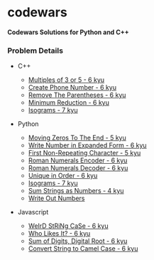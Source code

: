 # codewars

**Codewars Solutions for Python and C++**

### Problem Details

- C++
  - [Multiples of 3 or 5 - 6 kyu](https://www.codewars.com/kata/514b92a657cdc65150000006/cpp)
  - [Create Phone Number - 6 kyu](https://www.codewars.com/kata/525f50e3b73515a6db000b83/cpp)
  - [Remove The Parentheses - 6 kyu](https://www.codewars.com/kata/5f7c38eb54307c002a2b8cc8/cpp)
  - [Minimum Reduction - 6 kyu](https://www.codewars.com/kata/5ba47374b18e382069000052/cpp)
  - [Isograms - 7 kyu](https://www.codewars.com/kata/54ba84be607a92aa900000f1/cpp)

- Python
  - [Moving Zeros To The End - 5 kyu](https://www.codewars.com/kata/52597aa56021e91c93000cb0/python)
  - [Write Number in Expanded Form - 6 kyu](https://www.codewars.com/kata/5842df8ccbd22792a4000245/python)
  - [First Non-Repeating Character - 5 kyu](https://www.codewars.com/kata/52bc74d4ac05d0945d00054e/python)
  - [Roman Numerals Encoder - 6 kyu](https://www.codewars.com/kata/51b62bf6a9c58071c600001b/python)
  - [Roman Numerals Decoder - 6 kyu](https://www.codewars.com/kata/51b6249c4612257ac0000005/python)
  - [Unique in Order - 6 kyu](https://www.codewars.com/kata/54e6533c92449cc251001667/python)
  - [Isograms - 7 kyu](https://www.codewars.com/kata/54ba84be607a92aa900000f1/python)
  - [Sum Strings as Numbers - 4 kyu](https://www.codewars.com/kata/5324945e2ece5e1f32000370/python)
  - [Write Out Numbers](https://www.codewars.com/kata/52724507b149fa120600031d/python)

- Javascript
  - [WeIrD StRiNg CaSe - 6 kyu](https://www.codewars.com/kata/52b757663a95b11b3d00062d/javascript)
  - [Who Likes It? - 6 kyu](https://www.codewars.com/kata/5266876b8f4bf2da9b000362/javascript)
  - [Sum of Digits, Digital Root - 6 kyu](https://www.codewars.com/kata/541c8630095125aba6000c00/javascript)
  - [Convert String to Camel Case - 6 kyu](https://www.codewars.com/kata/517abf86da9663f1d2000003/javascript)
